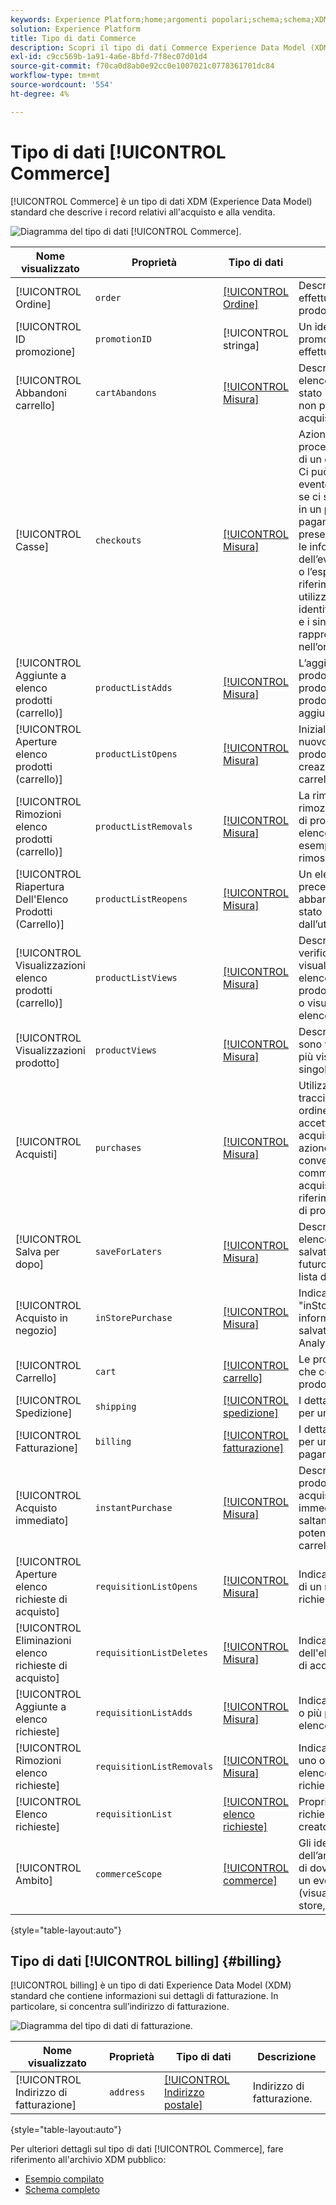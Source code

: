 ```yaml
---
keywords: Experience Platform;home;argomenti popolari;schema;schema;XDM;campi;schemi;schemi;commerce;datatype;data-type;data type;data type;
solution: Experience Platform
title: Tipo di dati Commerce
description: Scopri il tipo di dati Commerce Experience Data Model (XDM).
exl-id: c9cc569b-1a91-4a6e-8bfd-7f8ec07d01d4
source-git-commit: f70ca0d8ab0e92cc0e1007021c0778361701dc84
workflow-type: tm+mt
source-wordcount: '554'
ht-degree: 4%

---
```


# Tipo di dati [!UICONTROL Commerce]

[!UICONTROL Commerce] è un tipo di dati XDM (Experience Data Model) standard che descrive i record relativi all&#39;acquisto e alla vendita.

![Diagramma del tipo di dati [!UICONTROL Commerce].](../images/data-types/commerce.png)

| Nome visualizzato | Proprietà | Tipo di dati | Descrizione |
|------------------------------------------|-----------------------|------------------------------------|----------------------------------------------------------------------------------------------------------|
| [!UICONTROL Ordine] | `order` | [[!UICONTROL Ordine]](./order.md) | Descrive l’ordine effettuato per uno o più prodotti. |
| [!UICONTROL ID promozione] | `promotionID` | [!UICONTROL stringa] | Un identificatore di promozione per l’ordine effettuato, se presente. |
| [!UICONTROL Abbandoni carrello] | `cartAbandons` | [[!UICONTROL Misura]](./measure.md) | Descrive quando un elenco di prodotti è stato identificato come non più accessibile o acquistabile dall’utente. |
| [!UICONTROL Casse] | `checkouts` | [[!UICONTROL Misura]](./measure.md) | Azione durante il processo di pagamento di un elenco di prodotti. Ci può essere più di un evento di pagamento se ci sono più passaggi in un processo di pagamento. Se sono presenti più passaggi, le informazioni sull’ora dell’evento e la pagina o l’esperienza di riferimento vengono utilizzate per identificare il passaggio e i singoli eventi rappresentati nell’ordine. |
| [!UICONTROL Aggiunte a elenco prodotti (carrello)] | `productListAdds` | [[!UICONTROL Misura]](./measure.md) | L’aggiunta di un prodotto all’elenco dei prodotti, ad esempio un prodotto che viene aggiunto a un carrello. |
| [!UICONTROL Aperture elenco prodotti (carrello)] | `productListOpens` | [[!UICONTROL Misura]](./measure.md) | Inizializzazioni di un nuovo elenco di prodotti, ad esempio la creazione di un carrello. |
| [!UICONTROL Rimozioni elenco prodotti (carrello)] | `productListRemovals` | [[!UICONTROL Misura]](./measure.md) | La rimozione o la rimozione di una voce di prodotto da un elenco di prodotti, ad esempio un prodotto rimosso da un carrello. |
| [!UICONTROL Riapertura Dell&#39;Elenco Prodotti (Carrello)] | `productListReopens` | [[!UICONTROL Misura]](./measure.md) | Un elenco di prodotti precedentemente abbandonato che è stato riattivato dall’utente. |
| [!UICONTROL Visualizzazioni elenco prodotti (carrello)] | `productListViews` | [[!UICONTROL Misura]](./measure.md) | Descrive quando si è verificata una o più visualizzazioni di un elenco di prodotti.Visualizzazione o visualizzazioni di un elenco di prodotti. |
| [!UICONTROL Visualizzazioni prodotto] | `productViews` | [[!UICONTROL Misura]](./measure.md) | Descrive quando si sono verificate una o più visualizzazioni di un singolo prodotto. |
| [!UICONTROL Acquisti] | `purchases` | [[!UICONTROL Misura]](./measure.md) | Utilizzato per tenere traccia di quando un ordine è stato accettato. L’evento di acquisto è l’unica azione richiesta in una conversione commerce. L’evento di acquisto deve fare riferimento a un elenco di prodotti. |
| [!UICONTROL Salva per dopo] | `saveForLaters` | [[!UICONTROL Misura]](./measure.md) | Descrive quando un elenco di prodotti viene salvato per un utilizzo futuro, ad esempio una lista dei desideri. |
| [!UICONTROL Acquisto in negozio] | `inStorePurchase` | [[!UICONTROL Misura]](./measure.md) | Indica un acquisto &quot;inStore&quot;. Queste informazioni vengono salvate per l’utilizzo in Analytics. |
| [!UICONTROL Carrello] | `cart` | [[!UICONTROL carrello]](./cart.md) | Le proprietà del carrello che contiene uno o più prodotti. |
| [!UICONTROL Spedizione] | `shipping` | [[!UICONTROL spedizione]](./shipping.md) | I dettagli di spedizione per uno o più prodotti. |
| [!UICONTROL Fatturazione] | `billing` | [[!UICONTROL fatturazione]](#billing) | I dettagli di fatturazione per uno o più pagamenti. |
| [!UICONTROL Acquisto immediato] | `instantPurchase` | [[!UICONTROL Misura]](./measure.md) | Descrive quando un prodotto è stato acquistato immediatamente, saltando potenzialmente il carrello o il pagamento. |
| [!UICONTROL Aperture elenco richieste di acquisto] | `requisitionListOpens` | [[!UICONTROL Misura]](./measure.md) | Indica l&#39;inizializzazione di un nuovo elenco di richieste. |
| [!UICONTROL Eliminazioni elenco richieste di acquisto] | `requisitionListDeletes` | [[!UICONTROL Misura]](./measure.md) | Indica la rimozione dell&#39;elenco di richieste di acquisto. |
| [!UICONTROL Aggiunte a elenco richieste] | `requisitionListAdds` | [[!UICONTROL Misura]](./measure.md) | Indica l&#39;aggiunta di uno o più prodotti a un elenco di richieste. |
| [!UICONTROL Rimozioni elenco richieste] | `requisitionListRemovals` | [[!UICONTROL Misura]](./measure.md) | Indica la rimozione di uno o più prodotti da un elenco di prodotti della richiesta di acquisto. |
| [!UICONTROL Elenco richieste] | `requisitionList` | [[!UICONTROL elenco richieste]](./requisition-list.md) | Proprietà dell&#39;elenco di richieste di acquisto creato dal cliente. |
| [!UICONTROL Ambito] | `commerceScope` | [[!UICONTROL commerce]](./commerce-scope.md) | Gli identificatori dell’ambito Commerce di dove si è verificato un evento (visualizzazione store, store, sito web, ecc.). |

{style="table-layout:auto"}

## Tipo di dati [!UICONTROL billing] {#billing}

[!UICONTROL billing] è un tipo di dati Experience Data Model (XDM) standard che contiene informazioni sui dettagli di fatturazione. In particolare, si concentra sull’indirizzo di fatturazione.

![Diagramma del tipo di dati di fatturazione.](../images/data-types/billing.png)

| Nome visualizzato | Proprietà | Tipo di dati | Descrizione |
|-------------------------------|-----------------|-----------------|--------------------------|
| [!UICONTROL Indirizzo di fatturazione] | `address` | [[!UICONTROL Indirizzo postale]](./postal-address.md) | Indirizzo di fatturazione. |

{style="table-layout:auto"}

Per ulteriori dettagli sul tipo di dati [!UICONTROL Commerce], fare riferimento all&#39;archivio XDM pubblico:

* [Esempio compilato](https://github.com/adobe/xdm/blob/master/components/datatypes/marketing/commerce.example.1.json)
* [Schema completo](https://github.com/adobe/xdm/blob/master/components/datatypes/marketing/commerce.schema.json)
